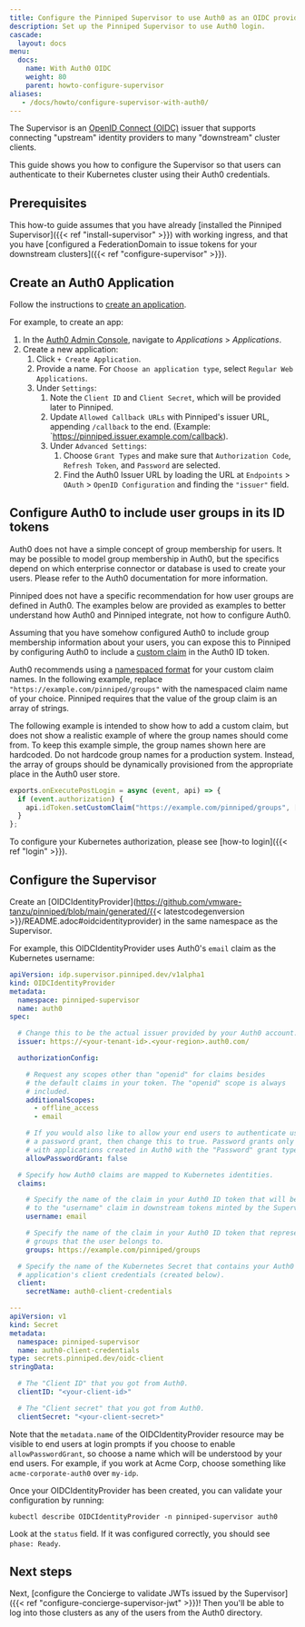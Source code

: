 ```yaml
---
title: Configure the Pinniped Supervisor to use Auth0 as an OIDC provider
description: Set up the Pinniped Supervisor to use Auth0 login.
cascade:
  layout: docs
menu:
  docs:
    name: With Auth0 OIDC
    weight: 80
    parent: howto-configure-supervisor
aliases:
   - /docs/howto/configure-supervisor-with-auth0/
---
```

The Supervisor is an [OpenID Connect (OIDC)](https://openid.net/connect/) issuer that supports connecting
"upstream" identity providers to many "downstream" cluster clients.

This guide shows you how to configure the Supervisor so that users can authenticate to their Kubernetes
cluster using their Auth0 credentials.

## Prerequisites

This how-to guide assumes that you have already [installed the Pinniped Supervisor]({{< ref "install-supervisor" >}}) with working ingress,
and that you have [configured a FederationDomain to issue tokens for your downstream clusters]({{< ref "configure-supervisor" >}}).

## Create an Auth0 Application

Follow the instructions to [create an application](https://auth0.com/docs/get-started/auth0-overview/create-applications).

For example, to create an app:

1. In the [Auth0 Admin Console](https://manage.auth0.com/), navigate to _Applications_ > _Applications_.
2. Create a new application:
   1. Click `+ Create Application`.
   2. Provide a name. For `Choose an application type`, select `Regular Web Applications`.
   3. Under `Settings`:
      1. Note the `Client ID` and `Client Secret`, which will be provided later to Pinniped.
      2. Update `Allowed Callback URLs` with Pinniped's issuer URL, appending `/callback` to the end. (Example: `https://pinniped.issuer.example.com/callback).
      3. Under `Advanced Settings`:
         1. Choose `Grant Types` and make sure that `Authorization Code`, `Refresh Token`, and `Password` are selected.
         2. Find the Auth0 Issuer URL by loading the URL at `Endpoints` > `OAuth` > `OpenID Configuration` and finding the `"issuer"` field.

## Configure Auth0 to include user groups in its ID tokens

Auth0 does not have a simple concept of group membership for users.
It may be possible to model group membership in Auth0, but the specifics depend on which enterprise connector or database is used to create your users.
Please refer to the Auth0 documentation for more information.

Pinniped does not have a specific recommendation for how user groups are defined in Auth0.
The examples below are provided as examples to better understand how Auth0 and Pinniped integrate, not how to configure Auth0.

Assuming that you have somehow configured Auth0 to include group membership information about your users, you can expose this to Pinniped by configuring Auth0 to include a [custom claim](https://auth0.com/blog/adding-custom-claims-to-id-token-with-auth0-actions/) in the Auth0 ID token.

Auth0 recommends using a [namespaced format](https://auth0.com/docs/secure/tokens/json-web-tokens/create-custom-claims) for your custom claim names.
In the following example, replace `"https://example.com/pinniped/groups"` with the namespaced claim name of your choice.
Pinniped requires that the value of the group claim is an array of strings.

The following example is intended to show how to add a custom claim, but does not show a realistic example of where the group names should come from.
To keep this example simple, the group names shown here are hardcoded.
Do not hardcode group names for a production system.
Instead, the array of groups should be dynamically provisioned from the appropriate place in the Auth0 user store.

```typescript
exports.onExecutePostLogin = async (event, api) => {
  if (event.authorization) {
    api.idToken.setCustomClaim("https://example.com/pinniped/groups", ["auth0-read-only", "other-grouo", "something-else"]);
  }
};
```

To configure your Kubernetes authorization, please see [how-to login]({{< ref "login" >}}).

## Configure the Supervisor

Create an [OIDCIdentityProvider](https://github.com/vmware-tanzu/pinniped/blob/main/generated/{{< latestcodegenversion >}}/README.adoc#oidcidentityprovider) in the same namespace as the Supervisor.

For example, this OIDCIdentityProvider uses Auth0's `email` claim as the Kubernetes username:

```yaml
apiVersion: idp.supervisor.pinniped.dev/v1alpha1
kind: OIDCIdentityProvider
metadata:
  namespace: pinniped-supervisor
  name: auth0
spec:

  # Change this to be the actual issuer provided by your Auth0 account.
  issuer: https://<your-tenant-id>.<your-region>.auth0.com/

  authorizationConfig:

    # Request any scopes other than "openid" for claims besides
    # the default claims in your token. The "openid" scope is always
    # included.
    additionalScopes: 
      - offline_access
      - email

    # If you would also like to allow your end users to authenticate using
    # a password grant, then change this to true. Password grants only work
    # with applications created in Auth0 with the "Password" grant type enabled.
    allowPasswordGrant: false

  # Specify how Auth0 claims are mapped to Kubernetes identities.
  claims:

    # Specify the name of the claim in your Auth0 ID token that will be mapped
    # to the "username" claim in downstream tokens minted by the Supervisor.
    username: email

    # Specify the name of the claim in your Auth0 ID token that represents the
    # groups that the user belongs to.
    groups: https://example.com/pinniped/groups

  # Specify the name of the Kubernetes Secret that contains your Auth0
  # application's client credentials (created below).
  client:
    secretName: auth0-client-credentials

---
apiVersion: v1
kind: Secret
metadata:
  namespace: pinniped-supervisor
  name: auth0-client-credentials
type: secrets.pinniped.dev/oidc-client
stringData:

  # The "Client ID" that you got from Auth0.
  clientID: "<your-client-id>"

  # The "Client secret" that you got from Auth0.
  clientSecret: "<your-client-secret>"
```

Note that the `metadata.name` of the OIDCIdentityProvider resource may be visible to end users at login prompts
if you choose to enable `allowPasswordGrant`, so choose a name which will be understood by your end users.
For example, if you work at Acme Corp, choose something like `acme-corporate-auth0` over `my-idp`.

Once your OIDCIdentityProvider has been created, you can validate your configuration by running:

```shell
kubectl describe OIDCIdentityProvider -n pinniped-supervisor auth0
```

Look at the `status` field. If it was configured correctly, you should see `phase: Ready`.

## Next steps

Next, [configure the Concierge to validate JWTs issued by the Supervisor]({{< ref "configure-concierge-supervisor-jwt" >}})!
Then you'll be able to log into those clusters as any of the users from the Auth0 directory.
